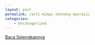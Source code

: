 ```yaml
---
layout: post
permalink: /arti-mimpi-tentang-operasi/
categories:
    - Uncategorized
---
```


[Baca Selengkapnya](/05)